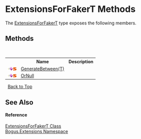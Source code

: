 # ExtensionsForFakerT Methods
 

The <a href="T_Bogus_Extensions_ExtensionsForFakerT">ExtensionsForFakerT</a> type exposes the following members.


## Methods
&nbsp;<table><tr><th></th><th>Name</th><th>Description</th></tr><tr><td>![Public method](media/pubmethod.gif "Public method")![Static member](media/static.gif "Static member")</td><td><a href="M_Bogus_Extensions_ExtensionsForFakerT_GenerateBetween__1">GenerateBetween(T)</a></td><td /></tr><tr><td>![Public method](media/pubmethod.gif "Public method")![Static member](media/static.gif "Static member")</td><td><a href="M_Bogus_Extensions_ExtensionsForFakerT_OrNull">OrNull</a></td><td /></tr></table>&nbsp;
<a href="#extensionsforfakert-methods">Back to Top</a>

## See Also


#### Reference
<a href="T_Bogus_Extensions_ExtensionsForFakerT">ExtensionsForFakerT Class</a><br /><a href="N_Bogus_Extensions">Bogus.Extensions Namespace</a><br />